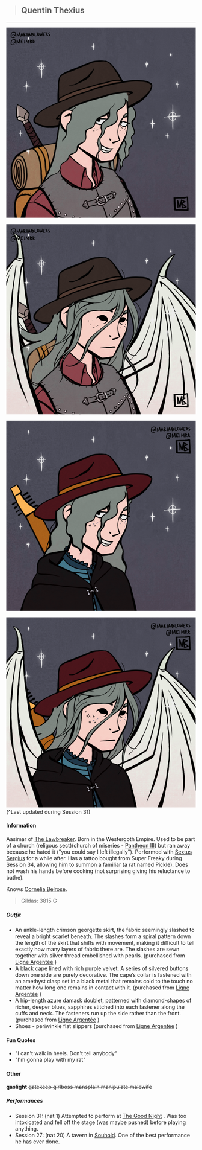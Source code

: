 >## Quentin Thexius

--- 

![quentin_human](../../../Templates/images/quentin.png "Quentin Thexius high form")

![quentin_shroud](../../../Templates/images/quentin_shroud.png "Quentin Thexius high but like an angel form")

![quentin_shroud](../../../Templates/images/quentin-new-outfit.png "Quentin Thexius session 31 clothes")

![quentin_shroud_new_clothes](../../../Templates/images/quentin_shroud-2.png "new clothes shroud form")
(^Last updated during Session 31)

#### Information

Aasimar of [The Lawbreaker](../../Religion/Pantheon%20III/The%20Lawbreaker.md). Born in the Westergoth Empire. Used to be part of a church (religous sect)(church of miseries - [Pantheon III](../../Religion/Pantheons.md)) but ran away because he hated it ("you could say I left illegally"). Performed with [Sextus Sergius](../NPCs/Sextus%20Sergius.md) for a while after. Has a tattoo bought from Super Freaky during Session 34, allowing him to summon a familiar (a rat named Pickle). Does not wash his hands before cooking (not surprising giving his reluctance to bathe).

Knows [Cornelia Belrose](../NPCs/Cornelia%20Belrose.md).

>Gildas: 3815 G

##### Outfit

- An ankle-length crimson georgette skirt, the fabric seemingly slashed to reveal a bright scarlet beneath. The slashes form a spiral pattern down the length of the skirt that shifts with movement, making it difficult to tell exactly how many layers of fabric there are. The slashes are sewn together with silver thread embellished with pearls. (purchased from [Ligne Argentée](../../Locations/Siege%20Richesse.md#Ligne%20Argentée) )
- A black cape lined with rich purple velvet. A series of silvered buttons down one side are purely decorative. The cape’s collar is fastened with an amethyst clasp set in a black metal that remains cold to the touch no matter how long one remains in contact with it. (purchased from [Ligne Argentée](../../Locations/Siege%20Richesse.md#Ligne%20Argentée) )
- A hip-length azure damask doublet, patterned with diamond-shapes of richer, deeper blues, sapphires stitched into each fastener along the cuffs and neck. The fasteners run up the side rather than the front. (purchased from [Ligne Argentée](../../Locations/Siege%20Richesse.md#Ligne%20Argentée) )
- Shoes - periwinkle flat slippers (purchased from [Ligne Argentée](../../Locations/Siege%20Richesse.md#Ligne%20Argentée) )

#### Fun Quotes

- "I can't walk in heels. Don't tell anybody"
- "I'm gonna play with my rat"

#### Other

**gaslight** ~~gatekeep girlboss mansplain manipulate malewife~~

##### Performances
- Session 31: (nat 1) Attempted to perform at [The Good Night](../../Locations/Siege%20Richesse.md#The%20Good%20Night) . Was too intoxicated and fell off the stage (was maybe pushed) before playing anything.
- Session 27: (nat 20) A tavern in [Souhold](../../Locations/Souhold.md). One of the best performance he has ever done.